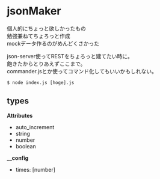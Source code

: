 # jsonMaker
個人的にちょっと欲しかったもの  
勉強兼ねてちょろっと作成  
mockデータ作るのがめんどくさかった

json-server使ってRESTをちょろっと建てたい時に。  
飽きたからとりあえずここまで。  
commander.jsとか使ってコマンド化してもいいかもしれない。

``$ node index.js [hoge].js``

## types
**Attributes**
- auto_increment
- string
- number
- boolean

**__config**
- times: [number]
